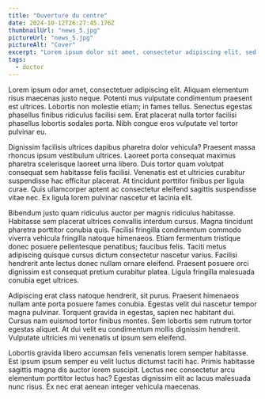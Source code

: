 ```yaml
---
title: "Ouverture du centre"
date: 2024-10-12T26:27:45.176Z
thumbnailUrl: "news_5.jpg"
pictureUrl: "news_5.jpg"
pictureAlt: "Cover"
excerpt: "Lorem ipsum dolor sit amet, consectetur adipiscing elit, sed do eiusmod tempor incididunt. Dolor sit amet ed do eiusmod tempor"
tags:
  - doctor
---
```


Lorem ipsum odor amet, consectetuer adipiscing elit. Aliquam elementum risus maecenas justo neque. Potenti mus vulputate condimentum praesent est ultrices. Lobortis non molestie etiam; in fames tellus. Senectus egestas phasellus finibus ridiculus facilisi sem. Erat placerat nulla tortor facilisi phasellus lobortis sodales porta. Nibh congue eros vulputate vel tortor pulvinar eu.

Dignissim facilisis ultrices dapibus pharetra dolor vehicula? Praesent massa rhoncus ipsum vestibulum ultrices. Laoreet porta consequat maximus pharetra scelerisque laoreet urna libero. Duis tortor quam volutpat consequat sem habitasse felis facilisi. Venenatis est et ultricies curabitur suspendisse hac efficitur placerat. At tincidunt porttitor finibus per ligula curae. Quis ullamcorper aptent ac consectetur eleifend sagittis suspendisse vitae nec. Ex ligula lorem pulvinar nascetur et lacinia elit.

Bibendum justo quam ridiculus auctor per magnis ridiculus habitasse. Habitasse sem placerat ultrices convallis interdum cursus. Magna tincidunt pharetra porttitor conubia quis. Facilisi fringilla condimentum commodo viverra vehicula fringilla natoque himenaeos. Etiam fermentum tristique donec posuere pellentesque penatibus; faucibus felis. Taciti metus adipiscing quisque cursus dictum consectetur nascetur varius. Facilisi hendrerit ante lectus donec nullam ornare eleifend. Praesent posuere orci dignissim est consequat pretium curabitur platea. Ligula fringilla malesuada conubia eget ultrices.

Adipiscing erat class natoque hendrerit, sit purus. Praesent himenaeos nullam ante porta posuere fames conubia. Egestas velit dui nascetur tempor magna pulvinar. Torquent gravida in egestas, sapien nec habitant dui. Cursus nam euismod tortor finibus montes. Sem lobortis sem rutrum tortor egestas aliquet. At dui velit eu condimentum mollis dignissim hendrerit. Vulputate ultricies mi venenatis ut ipsum sem eleifend.

Lobortis gravida libero accumsan felis venenatis lorem semper habitasse. Est ipsum ipsum semper eu velit luctus dictumst taciti hac. Primis habitasse sagittis magna dis auctor lorem suscipit. Lectus nec consectetur arcu elementum porttitor lectus hac? Egestas dignissim elit ac lacus malesuada nunc risus. Ex nec erat aenean integer vehicula maecenas.